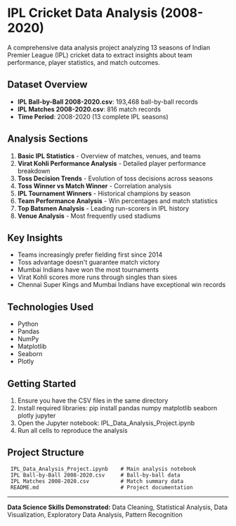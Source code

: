﻿# IPL Cricket Data Analysis (2008-2020)

A comprehensive data analysis project analyzing 13 seasons of Indian Premier League (IPL) cricket data to extract insights about team performance, player statistics, and match outcomes.

## Dataset Overview

- **IPL Ball-by-Ball 2008-2020.csv**: 193,468 ball-by-ball records
- **IPL Matches 2008-2020.csv**: 816 match records
- **Time Period**: 2008-2020 (13 complete IPL seasons)

## Analysis Sections

1. **Basic IPL Statistics** - Overview of matches, venues, and teams
2. **Virat Kohli Performance Analysis** - Detailed player performance breakdown
3. **Toss Decision Trends** - Evolution of toss decisions across seasons
4. **Toss Winner vs Match Winner** - Correlation analysis
5. **IPL Tournament Winners** - Historical champions by season
6. **Team Performance Analysis** - Win percentages and match statistics
7. **Top Batsmen Analysis** - Leading run-scorers in IPL history
8. **Venue Analysis** - Most frequently used stadiums

## Key Insights

- Teams increasingly prefer fielding first since 2014
- Toss advantage doesn't guarantee match victory
- Mumbai Indians have won the most tournaments
- Virat Kohli scores more runs through singles than sixes
- Chennai Super Kings and Mumbai Indians have exceptional win records

## Technologies Used

- Python
- Pandas
- NumPy
- Matplotlib
- Seaborn
- Plotly

## Getting Started

1. Ensure you have the CSV files in the same directory
2. Install required libraries: pip install pandas numpy matplotlib seaborn plotly jupyter
3. Open the Jupyter notebook: IPL_Data_Analysis_Project.ipynb
4. Run all cells to reproduce the analysis

## Project Structure

```
 IPL_Data_Analysis_Project.ipynb    # Main analysis notebook
 IPL Ball-by-Ball 2008-2020.csv     # Ball-by-ball data
 IPL Matches 2008-2020.csv          # Match summary data
 README.md                          # Project documentation
```

---

**Data Science Skills Demonstrated:** Data Cleaning, Statistical Analysis, Data Visualization, Exploratory Data Analysis, Pattern Recognition
